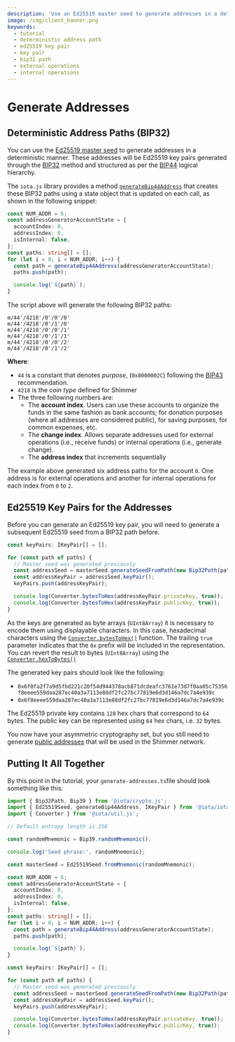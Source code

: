 ```yaml
---
description: 'Use an Ed25519 master seed to generate addresses in a deterministic manner'
image: /img/client_banner.png
keywords:
  - tutorial
  - deterministic address path
  - ed25519 key pair
  - key pair
  - bip32 path
  - external operations
  - internal operations
---
```


# Generate Addresses

## Deterministic Address Paths (BIP32)

You can use the [Ed25519 master seed](./03-generate-a-seed.md#generate-an-ed25519-master-seed) to generate addresses in
a deterministic manner.
These addresses will be Ed25519 key pairs generated through
the [BIP32](https://github.com/bitcoin/bips/blob/master/bip-0032.mediawiki)
method and structured as per the [BIP44](https://github.com/bitcoin/bips/blob/master/bip-0044.mediawiki) logical
hierarchy.

The `iota.js` library provides a method [`generateBip44Address`](../../references/client/api_ref#generatebip44address)
that creates these BIP32 paths using a state object that is updated on each call, as shown in the following snippet:

```typescript
const NUM_ADDR = 6;
const addressGeneratorAccountState = {
  accountIndex: 0,
  addressIndex: 0,
  isInternal: false,
};
const paths: string[] = [];
for (let i = 0; i < NUM_ADDR; i++) {
  const path = generateBip44Address(addressGeneratorAccountState);
  paths.push(path);

  console.log(`${path}`);
}
```

The script above will generate the following BIP32 paths:

```text
m/44'/4218'/0'/0'/0'
m/44'/4218'/0'/1'/0'
m/44'/4218'/0'/0'/1'
m/44'/4218'/0'/1'/1'
m/44'/4218'/0'/0'/2'
m/44'/4218'/0'/1'/2'
```

**Where**:

- `44` is a constant that denotes _purpose_, (`0x8000002C`) following
  the [BIP43](https://github.com/bitcoin/bips/blob/master/bip-0043.mediawiki) recommendation.
- `4218` is the _coin type_ defined for Shimmer
- The three following numbers are:
  - The **account index**. Users can use these accounts to organize the funds in the same fashion as bank accounts;
    for
    donation purposes (where all addresses are considered public), for saving purposes, for common expenses, etc.
  - The **change index**. Allows separate addresses used for external operations (i.e., receive funds) or
    internal operations (i.e., generate change).
  - The **address index** that increments sequentially

The example above generated six address paths for the account `0`. One address is for external operations and another for
internal operations for each index from `0` to `2`.

## Ed25519 Key Pairs for the Addresses

Before you can generate an Ed25519 key pair, you will need to generate a subsequent Ed25519 seed from a BIP32 path
before.

```typescript
const keyPairs: IKeyPair[] = [];

for (const path of paths) {
  // Master seed was generated previously
  const addressSeed = masterSeed.generateSeedFromPath(new Bip32Path(path));
  const addressKeyPair = addressSeed.keyPair();
  keyPairs.push(addressKeyPair);

  console.log(Converter.bytesToHex(addressKeyPair.privateKey, true));
  console.log(Converter.bytesToHex(addressKeyPair.publicKey, true));
}
```

As the keys are generated as byte arrays (`UInt8Array`) it is necessary to encode them using displayable characters. In
this case, hexadecimal characters using
the [`Converter.bytesToHex()`](../../references/util/classes/Converter#bytestohex)
function. The trailing `true` parameter indicates that the `0x` prefix will be included in the representation.
You can revert the result to bytes (`UInt8Array`) using
the [`Converter.hexToBytes()`](../../references/util/classes/Converter#hextobytes)

The generated key pairs should look like the following:

- `0x6f0fa2f7a9d5fbd221c20f54d944378acb871dcdeafc3761e73d7f0aa05c75356f8eeee559daa287ec40a3a7113e88df2fc27bc77819e6d3d146a7dc7a4e939c`
- `0x6f8eeee559daa287ec40a3a7113e88df2fc27bc77819e6d3d146a7dc7a4e939c`

The Ed25519 private key contains `128` hex chars that correspond to `64` bytes. The public key can be represented
using `64` hex chars, i.e. `32` bytes.

You now have your asymmetric cryptography set, but you still need to
generate [public addresses](05-public-addresses.md) that will be used in the Shimmer network.

## Putting It All Together

By this point in the tutorial, your `generate-addresses.ts`file should look something like this:

```typescript
import { Bip32Path, Bip39 } from '@iota/crypto.js';
import { Ed25519Seed, generateBip44Address, IKeyPair } from '@iota/iota.js';
import { Converter } from '@iota/util.js';

// Default entropy length is 256

const randomMnemonic = Bip39.randomMnemonic();

console.log('Seed phrase:', randomMnemonic);

const masterSeed = Ed25519Seed.fromMnemonic(randomMnemonic);

const NUM_ADDR = 6;
const addressGeneratorAccountState = {
  accountIndex: 0,
  addressIndex: 0,
  isInternal: false,
};
const paths: string[] = [];
for (let i = 0; i < NUM_ADDR; i++) {
  const path = generateBip44Address(addressGeneratorAccountState);
  paths.push(path);

  console.log(`${path}`);
}

const keyPairs: IKeyPair[] = [];

for (const path of paths) {
  // Master seed was generated previously
  const addressSeed = masterSeed.generateSeedFromPath(new Bip32Path(path));
  const addressKeyPair = addressSeed.keyPair();
  keyPairs.push(addressKeyPair);

  console.log(Converter.bytesToHex(addressKeyPair.privateKey, true));
  console.log(Converter.bytesToHex(addressKeyPair.publicKey, true));
}
```
